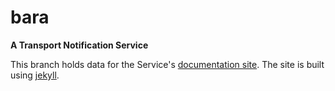 bara
====

__A Transport Notification Service__

This branch holds data for the Service's [documentation site][site]. The
 site is built using [jekyll][jekyll].


[jekyll]:http://jekyllrb.com
[site]:https://github.com/forfuture-dev/bara
